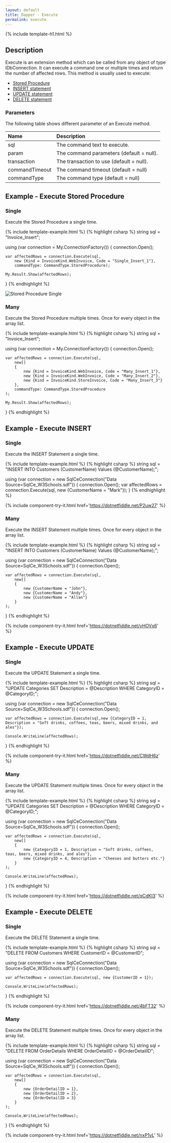 ```yaml
---
layout: default
title: Dapper - Execute 
permalink: execute
---
```


{% include template-h1.html %}

## Description
Execute is an extension method which can be called from any object of type IDbConnection. It can execute a command one or multiple times and return the number of affected rows. This method is usually used to execute:
- [Stored Procedure](#example---execute-stored-procedure)
- [INSERT statement](#example---execute-insert)
- [UPDATE statement](#example---execute-update)
- [DELETE statement](#example---execute-delete)

### Parameters
The following table shows different parameter of an Execute method.

| Name | Description |
| :--- | :---------- |
| sql            | The command text to execute. |
| param          | The command parameters (default = null). |
| transaction    | The transaction to use (default = null). |
| commandTimeout | The command timeout (default = null) |
| commandType    | The command type (default = null) |

## Example - Execute Stored Procedure

### Single
Execute the Stored Procedure a single time.


{% include template-example.html %} {% highlight csharp %}
string sql = "Invoice_Insert";

using (var connection = My.ConnectionFactory())
{
    connection.Open();

    var affectedRows = connection.Execute(sql,
        new {Kind = InvoiceKind.WebInvoice, Code = "Single_Insert_1"},
        commandType: CommandType.StoredProcedure);

    My.Result.Show(affectedRows);
}
{% endhighlight %}

<img src="images/3-anonynous-entity.png" alt="Stored Procedure Single" />

### Many
Execute the Stored Procedure multiple times. Once for every object in the array list.


{% include template-example.html %} {% highlight csharp %}
string sql = "Invoice_Insert";

using (var connection = My.ConnectionFactory())
{
    connection.Open();

    var affectedRows = connection.Execute(sql,
        new[]
        {
            new {Kind = InvoiceKind.WebInvoice, Code = "Many_Insert_1"},
            new {Kind = InvoiceKind.WebInvoice, Code = "Many_Insert_2"},
            new {Kind = InvoiceKind.StoreInvoice, Code = "Many_Insert_3"}
        },
        commandType: CommandType.StoredProcedure
    );

    My.Result.Show(affectedRows);
}
{% endhighlight %}

## Example - Execute INSERT

### Single
Execute the INSERT Statement a single time.


{% include template-example.html %} {% highlight csharp %}
string sql = "INSERT INTO Customers (CustomerName) Values (@CustomerName);";

using (var connection = new SqlCeConnection("Data Source=SqlCe_W3Schools.sdf"))
{
	connection.Open();
	var affectedRows = connection.Execute(sql, new {CustomerName = "Mark"});
}
{% endhighlight %}

{% include component-try-it.html href='https://dotnetfiddle.net/P2uw27' %}

### Many
Execute the INSERT Statement multiple times. Once for every object in the array list.


{% include template-example.html %} {% highlight csharp %}
string sql = "INSERT INTO Customers (CustomerName) Values (@CustomerName);";

using (var connection = new SqlCeConnection("Data Source=SqlCe_W3Schools.sdf"))
{
	connection.Open();
	
	var affectedRows = connection.Execute(sql,
 		new[]
 		{
     		new {CustomerName = "John"},
     		new {CustomerName = "Andy"},
     		new {CustomerName = "Allan"}
 		}
	);	
}
{% endhighlight %}

{% include component-try-it.html href='https://dotnetfiddle.net/vHOVx6' %}

## Example - Execute UPDATE

### Single
Execute the UPDATE Statement a single time.


{% include template-example.html %} {% highlight csharp %}
string sql = "UPDATE Categories SET Description = @Description WHERE CategoryID = @CategoryID;";

using (var connection = new SqlCeConnection("Data Source=SqlCe_W3Schools.sdf"))
{
	connection.Open();
	
	var affectedRows = connection.Execute(sql,new {CategoryID = 1, Description = "Soft drinks, coffees, teas, beers, mixed drinks, and ales"});

	Console.WriteLine(affectedRows);
}
{% endhighlight %}

{% include component-try-it.html href='https://dotnetfiddle.net/CWdH6z' %}

### Many
Execute the UPDATE Statement multiple times. Once for every object in the array list.


{% include template-example.html %} {% highlight csharp %}
string sql = "UPDATE Categories SET Description = @Description WHERE CategoryID = @CategoryID;";

using (var connection = new SqlCeConnection("Data Source=SqlCe_W3Schools.sdf"))
{
	connection.Open();
	
	var affectedRows = connection.Execute(sql,
 		new[]
 		{
     		new {CategoryID = 1, Description = "Soft drinks, coffees, teas, beers, mixed drinks, and ales"},
     		new {CategoryID = 4, Description = "Cheeses and butters etc."}
 		}
	);

	Console.WriteLine(affectedRows);
	
}
{% endhighlight %}

{% include component-try-it.html href='https://dotnetfiddle.net/qCdKI3' %}

## Example - Execute DELETE

### Single
Execute the DELETE Statement a single time.


{% include template-example.html %} {% highlight csharp %}
string sql = "DELETE FROM Customers WHERE CustomerID = @CustomerID";

using (var connection = new SqlCeConnection("Data Source=SqlCe_W3Schools.sdf"))
{
	connection.Open();
	
	var affectedRows = connection.Execute(sql, new {CustomerID = 1});

	Console.WriteLine(affectedRows);
}
{% endhighlight %}

{% include component-try-it.html href='https://dotnetfiddle.net/4bFT32' %}

### Many
Execute the DELETE Statement multiple times. Once for every object in the array list.


{% include template-example.html %} {% highlight csharp %}
string sql = "DELETE FROM OrderDetails WHERE OrderDetailID = @OrderDetailID";

using (var connection = new SqlCeConnection("Data Source=SqlCe_W3Schools.sdf"))
{
	connection.Open();
	
	var affectedRows = connection.Execute(sql, 
		new[]
 		{
     		new {OrderDetailID = 1},
     		new {OrderDetailID = 2},
     		new {OrderDetailID = 3}
 		}
	);

	Console.WriteLine(affectedRows);
}
{% endhighlight %}

{% include component-try-it.html href='https://dotnetfiddle.net/nxP1vL' %}